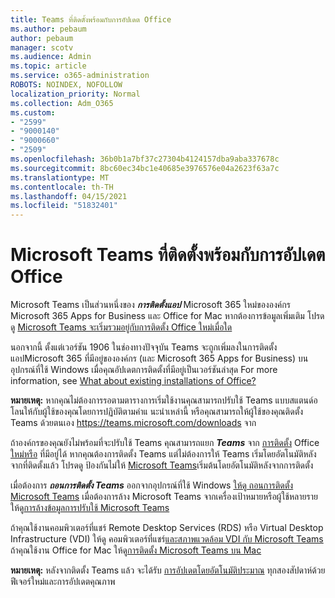 ```yaml
---
title: Teams ที่ติดตั้งพร้อมกับการอัปเดต Office
ms.author: pebaum
author: pebaum
manager: scotv
ms.audience: Admin
ms.topic: article
ms.service: o365-administration
ROBOTS: NOINDEX, NOFOLLOW
localization_priority: Normal
ms.collection: Adm_O365
ms.custom:
- "2599"
- "9000140"
- "9000660"
- "2509"
ms.openlocfilehash: 36b0b1a7bf37c27304b4124157dba9aba337678c
ms.sourcegitcommit: 8bc60ec34bc1e40685e3976576e04a2623f63a7c
ms.translationtype: MT
ms.contentlocale: th-TH
ms.lasthandoff: 04/15/2021
ms.locfileid: "51832401"
---
```

# <a name="microsoft-teams-installed-with-office-updates"></a>Microsoft Teams ที่ติดตั้งพร้อมกับการอัปเดต Office

Microsoft Teams เป็นส่วนหนึ่งของ ***การติดตั้งแอป*** Microsoft 365 ใหม่ขององค์กร Microsoft 365 Apps for Business และ Office for Mac หากต้องการข้อมูลเพิ่มเติม โปรดดู [Microsoft Teams จะเริ่มรวมอยู่กับการติดตั้ง Office ใหม่เมื่อใด](https://docs.microsoft.com/deployoffice/teams-install#when-will-microsoft-teams-start-being-included-with-new-installations-of-microsoft-365-apps)

นอกจากนี้ ตั้งแต่เวอร์ชัน 1906 ในช่องทางปัจจุบัน Teams จะถูกเพิ่มลงในการติดตั้งแอปMicrosoft 365 ที่มีอยู่ขององค์กร (และ Microsoft 365 Apps for Business) บนอุปกรณ์ที่ใช้ Windows เมื่อคุณอัปเดตการติดตั้งที่มีอยู่เป็นเวอร์ชันล่าสุด For more information, see [What about existing installations of Office?](https://docs.microsoft.com/deployoffice/teams-install#what-about-existing-installations-of-microsoft-365-apps)

**หมายเหตุ:** หากคุณไม่ต้องการรอตามตารางการเริ่มใช้งานคุณสามารถปรับใช้ Teams แบบสแตนด์อโลนให้กับผู้ใช้ของคุณโดยการปฏิบัติตามคําแ [](https://docs.microsoft.com/MicrosoftTeams/msi-deployment)นะนําเหล่านี้ หรือคุณสามารถให้ผู้ใช้ของคุณติดตั้ง Teams ด้วยตนเอง https://teams.microsoft.com/downloads จาก

ถ้าองค์กรของคุณยังไม่พร้อมที่จะปรับใช้ Teams คุณสามารถแยก ***Teams*** จาก [การติดตั้ง](https://docs.microsoft.com/deployoffice/teams-install#how-to-exclude-microsoft-teams-from-new-installations-of-microsoft-365-apps) Office [ใหม่หรือ](https://docs.microsoft.com/deployoffice/teams-install#use-group-policy-to-control-the-installation-of-microsoft-teams) ที่มีอยู่ได้ หากคุณต้องการติดตั้ง Teams แต่ไม่ต้องการให้ Teams เริ่มโดยอัตโนมัติหลังจากที่ติดตั้งแล้ว โปรดดู ป้องกันไม่ให้ [Microsoft Teams](https://docs.microsoft.com/deployoffice/teams-install#use-group-policy-to-prevent-microsoft-teams-from-starting-automatically-after-installation)เริ่มต้นโดยอัตโนมัติหลังจากการติดตั้ง

เมื่อต้องการ ***ถอนการติดตั้ง Teams*** ออกจากอุปกรณ์ที่ใช้ Windows [ให้ดู ถอนการติดตั้ง Microsoft Teams](https://support.office.com/article/uninstall-microsoft-teams-3b159754-3c26-4952-abe7-57d27f5f4c81) เมื่อต้องการล้าง Microsoft Teams จากเครื่องเป้าหมายหรือผู้ใช้หลายราย ให้ดู[การล้างข้อมูลการปรับใช้ Microsoft Teams](https://docs.microsoft.com/microsoftteams/scripts/powershell-script-teams-deployment-clean-up)

ถ้าคุณใช้งานคอมพิวเตอร์ที่แชร์ Remote Desktop Services (RDS) หรือ Virtual Desktop Infrastructure (VDI) ให้ดู คอมพิวเตอร์ที่แชร์[และสภาพแวดล้อม VDI กับ Microsoft Teams](https://docs.microsoft.com/deployoffice/teams-install#shared-computer-and-vdi-environments-with-microsoft-teams) ถ้าคุณใช้งาน Office for Mac ให้ดู[การติดตั้ง Microsoft Teams บน Mac](https://docs.microsoft.com/deployoffice/teams-install#microsoft-teams-installations-on-a-mac)

**หมายเหตุ:** หลังจากติดตั้ง Teams แล้ว จะได้รับ [การอัปเดตโดยอัตโนมัติประมาณ](https://docs.microsoft.com/deployoffice/teams-install#feature-and-quality-updates-for-microsoft-teams) ทุกสองสัปดาห์ด้วยฟีเจอร์ใหม่และการอัปเดตคุณภาพ 